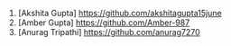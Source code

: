 1) [Akshita Gupta] https://github.com/akshitagupta15june
2) [Amber Gupta]  https://github.com/Amber-987
3) [Anurag Tripathi] https://github.com/anurag7270
